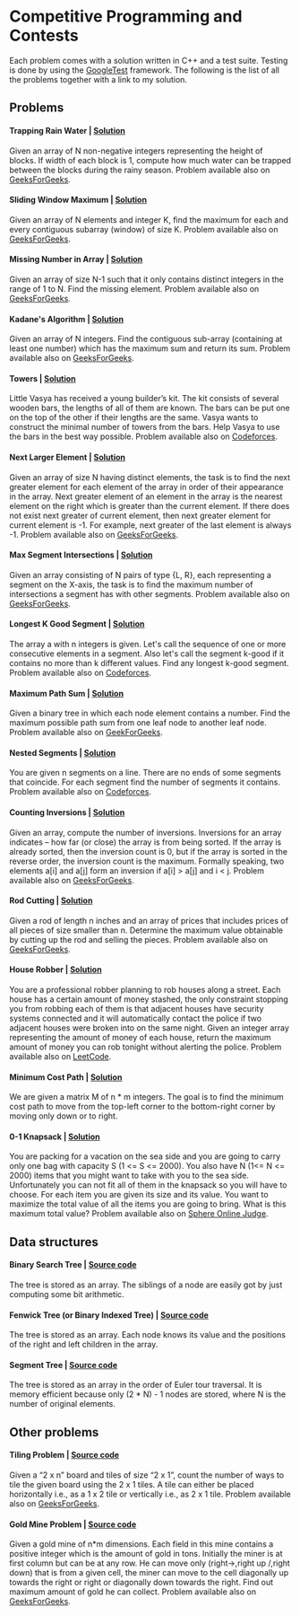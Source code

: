 # Competitive Programming and Contests

Each problem comes with a solution written in C++ and a test suite. Testing is done by using 
the [GoogleTest](https://github.com/google/googletest) framework. The following is the list 
of all the problems together with a link to my solution.

## Problems

#### Trapping Rain Water | [Solution](https://github.com/domferr/competitive-programming/tree/main/TrappingRainWater)
  
Given an array of N non-negative integers representing the height of blocks. If width of each block is 1, compute 
how much water can be trapped between the blocks during the rainy season. 
Problem available also on [GeeksForGeeks](http://practice.geeksforgeeks.org/problems/trapping-rain-water/0).

#### Sliding Window Maximum | [Solution](https://github.com/domferr/competitive-programming/tree/main/SlidingWindowMaximum)

Given an array of N elements and integer K, find the maximum for each and every contiguous subarray (window) of 
size K. Problem available also on [GeeksForGeeks](http://practice.geeksforgeeks.org/problems/maximum-of-all-subarrays-of-size-k/0).

#### Missing Number in Array | [Solution](https://github.com/domferr/competitive-programming/tree/main/MissingNumber)

Given an array of size N-1 such that it only contains distinct integers in the range of 1 to N. Find the missing
element. Problem available also on [GeeksForGeeks](http://practice.geeksforgeeks.org/problems/missing-number-in-array1416/1).

#### Kadane's Algorithm | [Solution](https://github.com/domferr/competitive-programming/tree/main/KadanesAlgorithm)

Given an array of N integers. Find the contiguous sub-array (containing at least one number) which has the maximum 
sum and return its sum. Problem available also on [GeeksForGeeks](http://practice.geeksforgeeks.org/problems/kadanes-algorithm-1587115620/1).

#### Towers | [Solution](https://github.com/domferr/competitive-programming/tree/main/Towers)

Little Vasya has received a young builder’s kit. The kit consists of several wooden bars, the lengths of all of them 
are known. The bars can be put one on the top of the other if their lengths are the same. Vasya wants to construct the 
minimal number of towers from the bars. Help Vasya to use the bars in the best way possible. Problem available 
also on [Codeforces](http://codeforces.com/problemset/problem/37/A?locale=en).

#### Next Larger Element | [Solution](https://github.com/domferr/competitive-programming/tree/main/NextLargerElement)

Given an array of size N having distinct elements, the task is to find the next greater element for each element 
of the array in order of their appearance in the array. Next greater element of an element in the array is the nearest 
element on the right which is greater than the current element. If there does not exist next greater of current element, 
then next greater element for current element is -1. For example, next greater of the last element is always -1. 
Problem available also on [GeeksForGeeks](http://practice.geeksforgeeks.org/problems/next-larger-element-1587115620/1).

#### Max Segment Intersections | [Solution](https://github.com/domferr/competitive-programming/tree/main/MaxSegmentIntersections)

Given an array consisting of N pairs of type {L, R}, each representing a segment on the X-axis, the task is to 
find the maximum number of intersections a segment has with other segments. Problem available also 
on [GeeksForGeeks](https://www.geeksforgeeks.org/maximum-number-of-intersections-possible-for-any-of-the-n-given-segments/).

#### Longest K Good Segment | [Solution](https://github.com/domferr/competitive-programming/tree/main/LongestKGoodSegment)

The array a with n integers is given. Let's call the sequence of one or more consecutive elements in a segment. 
Also let's call the segment k-good if it contains no more than k different values. Find any longest k-good segment. 
Problem available also on [Codeforces](https://codeforces.com/contest/616/problem/D?locale=en).

#### Maximum Path Sum | [Solution](https://github.com/domferr/competitive-programming/tree/main/MaximumPathSum)

Given a binary tree in which each node element contains a number. Find the maximum possible path sum from one leaf node
to another leaf node. Problem available also on [GeekForGeeks](http://practice.geeksforgeeks.org/problems/maximum-path-sum/1).

#### Nested Segments | [Solution](https://github.com/domferr/competitive-programming/tree/main/NestedSegments)

You are given n segments on a line. There are no ends of some segments that coincide. For each segment find the number 
of segments it contains. Problem available also on [Codeforces](https://codeforces.com/problemset/problem/652/D?locale=en).

#### Counting Inversions | [Solution](https://github.com/domferr/competitive-programming/tree/main/CountingInversions)

Given an array, compute the number of inversions. Inversions for an array indicates – how far (or close) the array is
from being sorted. If the array is already sorted, then the inversion count is 0, but if the array is sorted in
the reverse order, the inversion count is the maximum. Formally speaking, two elements a[i] and a[j] form an inversion
if a[i] > a[j] and i < j. Problem available also on [GeeksForGeeks](https://www.geeksforgeeks.org/counting-inversions/).

#### Rod Cutting | [Solution](https://github.com/domferr/competitive-programming/tree/main/RodCutting)

Given a rod of length n inches and an array of prices that includes prices of all pieces of size smaller than n.
Determine the maximum value obtainable by cutting up the rod and selling the pieces. Problem available also
on [GeeksForGeeks](https://www.geeksforgeeks.org/cutting-a-rod-dp-13/).

#### House Robber | [Solution](https://github.com/domferr/competitive-programming/tree/main/HouseRobber)

You are a professional robber planning to rob houses along a street. Each house has a certain amount of money stashed, 
the only constraint stopping you from robbing each of them is that adjacent houses have security systems connected and 
it will automatically contact the police if two adjacent houses were broken into on the same night. Given an integer 
array representing the amount of money of each house, return the maximum amount of money you can rob tonight without 
alerting the police. Problem available also on [LeetCode](https://leetcode.com/problems/house-robber/).

#### Minimum Cost Path | [Solution](https://github.com/domferr/competitive-programming/tree/main/MinimumCostPath)

We are given a matrix M of n * m integers. The goal is to find the minimum cost path to move from the top-left 
corner to the bottom-right corner by moving only down or to right.

#### 0-1 Knapsack | [Solution](https://github.com/domferr/competitive-programming/tree/main/01Knapsack)

You are packing for a vacation on the sea side and you are going to carry only one bag with capacity
S (1 <= S <= 2000). You also have N (1<= N <= 2000) items that you might want to take with you to the sea side.
Unfortunately you can not fit all of them in the knapsack so you will have to choose. For each item you are given
its size and its value. You want to maximize the total value of all the items you are going to bring. What is this
maximum total value? Problem available also on [Sphere Online Judge](https://www.spoj.com/problems/KNAPSACK/).

## Data structures

#### Binary Search Tree | [Source code](https://github.com/domferr/competitive-programming/tree/main/BinarySearchTree)

The tree is stored as an array. The siblings of a node are easily got by just computing some bit arithmetic.

#### Fenwick Tree (or Binary Indexed Tree) | [Source code](https://github.com/domferr/competitive-programming/tree/main/FenwickTree)

The tree is stored as an array. Each node knows its value and the positions of the right and left children in the
array.

#### Segment Tree | [Source code](https://github.com/domferr/competitive-programming/tree/main/SegmentTree)

The tree is stored as an array in the order of Euler tour traversal. It is memory efficient because only (2 * N) - 1 
nodes are stored, where N is the number of original elements.

## Other problems

#### Tiling Problem | [Source code](https://github.com/domferr/competitive-programming/tree/main/TilingProblem)

Given a “2 x n” board and tiles of size “2 x 1”, count the number of ways to tile the given board using the 2 x 1
tiles. A tile can either be placed horizontally i.e., as a 1 x 2 tile or vertically i.e., as 2 x 1 tile. Problem
available also on [GeeksForGeeks](https://www.geeksforgeeks.org/tiling-problem/).

#### Gold Mine Problem | [Source code](https://github.com/domferr/competitive-programming/tree/main/GoldMineProblem)

Given a gold mine of n*m dimensions. Each field in this mine contains a positive integer which is the amount of gold 
in tons. Initially the miner is at first column but can be at any row. He can move only (right->,right up /,right down\) 
that is from a given cell, the miner can move to the cell diagonally up towards the right or right or diagonally down 
towards the right. Find out maximum amount of gold he can collect. Problem available also 
on [GeeksForGeeks](https://www.geeksforgeeks.org/gold-mine-problem/).